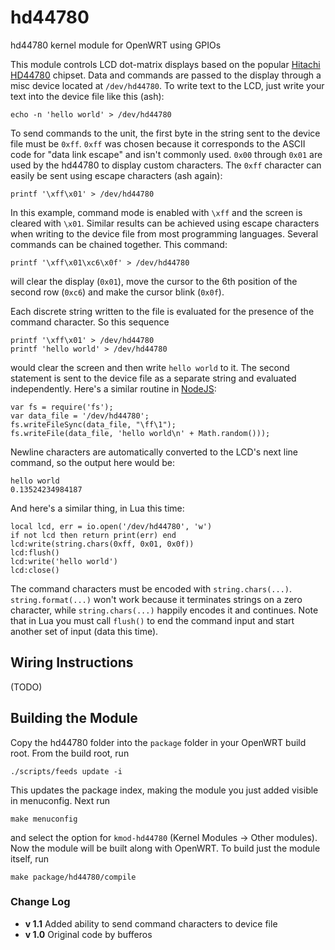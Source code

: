 hd44780
=======

hd44780 kernel module for OpenWRT using GPIOs

This module controls LCD dot-matrix displays based on the popular [Hitachi
HD44780](http://en.wikipedia.org/wiki/Hitachi_HD44780_LCD_controller) chipset. Data and commands are passed to the display through a misc device located at `/dev/hd44780`. To write text to the LCD, just write your text into the device file like this (ash):

    echo -n 'hello world' > /dev/hd44780

To send commands to the unit, the first byte in the string sent to the device file must be `0xff`. `0xff` was chosen because it corresponds to the ASCII code for "data link escape" and isn't commonly used. `0x00` through `0x01` are used by the hd44780 to display custom characters. The `0xff` character can easily be sent using escape characters (ash again):

    printf '\xff\x01' > /dev/hd44780

In this example, command mode is enabled with `\xff` and the screen is cleared with `\x01`. Similar results can be achieved using escape characters when writing to the device file from most programming languages. Several commands can be chained together. This command:

	printf '\xff\x01\xc6\x0f' > /dev/hd44780

will clear the display (`0x01`), move the cursor to the 6th position of the second row (`0xc6`) and make the cursor blink (`0x0f`).

Each discrete string written to the file is evaluated for the presence of the command character. So this sequence

    printf '\xff\x01' > /dev/hd44780
    printf 'hello world' > /dev/hd44780

would clear the screen and then write `hello world` to it. The second statement is sent to the device file as a separate string and evaluated independently. Here's a similar routine in [NodeJS](http://nodejs.org/):

    var fs = require('fs');
    var data_file = '/dev/hd44780';
    fs.writeFileSync(data_file, "\ff\1");
    fs.writeFile(data_file, 'hello world\n' + Math.random()));

Newline characters are automatically converted to the LCD's next line command, so the output here would be:

    hello world
    0.13524234984187

And here's a similar thing, in Lua this time:

	local lcd, err = io.open('/dev/hd44780', 'w')
	if not lcd then return print(err) end
	lcd:write(string.chars(0xff, 0x01, 0x0f))
	lcd:flush()
	lcd:write('hello world')
	lcd:close()

The command characters must be encoded with `string.chars(...)`. `string.format(...)` won't work because it terminates strings on a zero character, while `string.chars(...)` happily encodes it and continues. Note that in Lua you must call `flush()` to end the command input and start another set of input (data this time).


Wiring Instructions
-------------------
(TODO)

Building the Module
-------------------
Copy the hd44780 folder into the `package` folder in your OpenWRT build root. From the build root, run

	./scripts/feeds update -i

This updates the package index, making the module you just added visible in menuconfig. Next run

	make menuconfig

and select the option for `kmod-hd44780` (Kernel Modules -> Other modules). Now the module will be built along with OpenWRT. To build just the module itself, run

	make package/hd44780/compile


### Change Log ###
* **v 1.1** Added ability to send command characters to device file
* **v 1.0** Original code by bufferos
